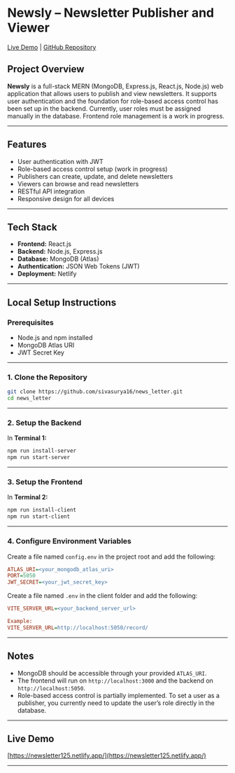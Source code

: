 # Newsly – Newsletter Publisher and Viewer

[Live Demo](https://newsletter125.netlify.app/) | [GitHub Repository](https://github.com/sivasurya16/news_letter)

## Project Overview

**Newsly** is a full-stack MERN (MongoDB, Express.js, React.js, Node.js) web application that allows users to publish and view newsletters.
It supports user authentication and the foundation for role-based access control has been set up in the backend. Currently, user roles must be assigned manually in the database. Frontend role management is a work in progress.

---

## Features

* User authentication with JWT
* Role-based access control setup (work in progress)
* Publishers can create, update, and delete newsletters
* Viewers can browse and read newsletters
* RESTful API integration
* Responsive design for all devices

---

## Tech Stack

* **Frontend:** React.js
* **Backend:** Node.js, Express.js
* **Database:** MongoDB (Atlas)
* **Authentication:** JSON Web Tokens (JWT)
* **Deployment:** Netlify

---

## Local Setup Instructions

### Prerequisites

* Node.js and npm installed
* MongoDB Atlas URI
* JWT Secret Key

---

### 1. Clone the Repository

```bash
git clone https://github.com/sivasurya16/news_letter.git
cd news_letter
```

---

### 2. Setup the Backend

In **Terminal 1:**

```bash
npm run install-server
npm run start-server
```

---

### 3. Setup the Frontend

In **Terminal 2:**

```bash
npm run install-client
npm run start-client
```

---

### 4. Configure Environment Variables

Create a file named `config.env` in the project root and add the following:

```ini
ATLAS_URI=<your_mongodb_atlas_uri>
PORT=5050
JWT_SECRET=<your_jwt_secret_key>
```

Create a file named `.env` in the client folder and add the following:

```ini
VITE_SERVER_URL=<your_backend_server_url>

Example:
VITE_SERVER_URL=http://localhost:5050/record/
```

---

## Notes

* MongoDB should be accessible through your provided `ATLAS_URI`.
* The frontend will run on `http://localhost:3000` and the backend on `http://localhost:5050`.
* Role-based access control is partially implemented. To set a user as a publisher, you currently need to update the user’s role directly in the database.

---

## Live Demo

[https://newsletter125.netlify.app/](https://newsletter125.netlify.app/)

---
